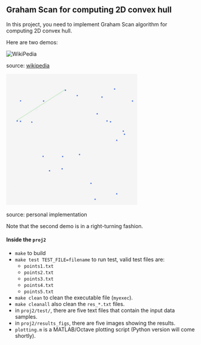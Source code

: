 ## Graham Scan for computing 2D convex hull

In this project, you need to implement Graham Scan algorithm for computing 2D convex hull.

Here are two demos:

![WikiPedia](https://upload.wikimedia.org/wikipedia/commons/7/71/GrahamScanDemo.gif)

source: [wikipedia](https://en.wikipedia.org/wiki/Graham_scan)

<img src="src/scan.gif" alt="Personal" width="350" height="350"/>

source: personal implementation

Note that the second demo is in a right-turning fashion.

#### Inside the ```proj2```

-   ```make``` to build
-   ```make test TEST_FILE=filename``` to run test, valid test files are:
    -   ```points1.txt```
    -   ```points2.txt```
    -   ```points3.txt```
    -   ```points4.txt```
    -   ```points5.txt```
-   ```make clean``` to clean the executable file (```myexec```).
-   ```make cleanall``` also clean the ```res_*.txt``` files.
-   in ```proj2/test/```, there are five text files that contain the input data samples.
-   in ```proj2/results_figs```, there are five images showing the results.
-   ```plotting.m``` is a MATLAB/Octave plotting script (Python version will come shortly).

